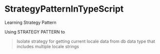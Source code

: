 # StrategyPatternInTypeScript
Learning Strategy Pattern

Using STRATEGY PATTERN to
> Isolate strategy for getting current locale data from db data type that includes multiple locale strings

